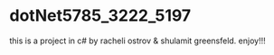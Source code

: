 # dotNet5785_3222_5197
this is a project in c# by racheli ostrov &amp; shulamit greensfeld. enjoy!!!
